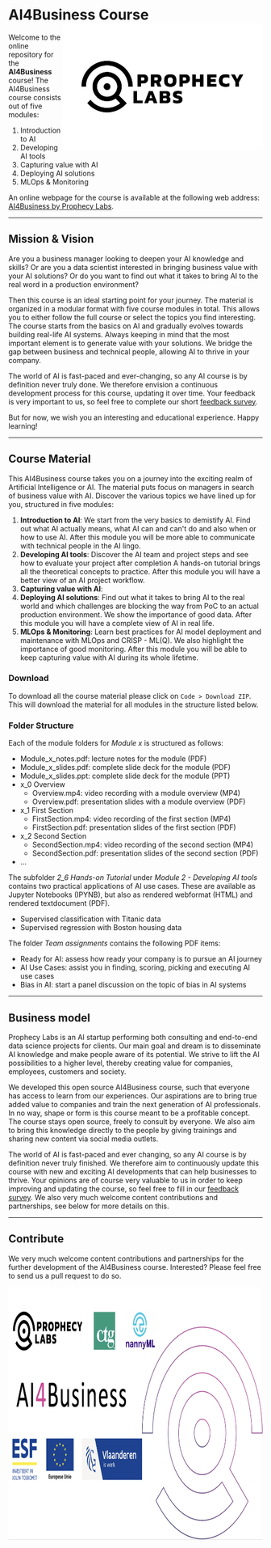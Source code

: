 # AI4Business Course <img src="ProphecyLabs.jpg" alt="" align="right" height="250">
Welcome to the online repository for the **AI4Business** course!
The AI4Business course consists out of five modules:
1. Introduction to AI
2. Developing AI tools
3. Capturing value with AI
4. Deploying AI solutions
5. MLOps & Monitoring

An online webpage for the course is available at the following web address: [AI4Business by Prophecy Labs](https://sites.google.com/prophecylabs.com/ai4business).

---

## Mission & Vision

Are you a business manager looking to deepen your AI knowledge and skills? Or are you a data scientist interested in bringing business value with your AI solutions? Or do you want to find out what it takes to bring AI to the real word in a production environment?

Then this course is an ideal starting point for your journey. The material is organized in a modular format with five course modules in total. This allows you to either follow the full course or select the topics you find interesting. The course starts from the basics on AI and gradually evolves towards building real-life AI systems. Always keeping in mind that the most important element is to generate value with your solutions. We bridge the gap between business and technical people, allowing AI to thrive in your company.

The world of AI is fast-paced and ever-changing, so any AI course is by definition never truly done. We therefore envision a continuous development process for this course, updating it over time. Your feedback is very important to us, so feel free to complete our short [feedback survey](https://forms.gle/LgEuxzUJEt762sNT8).

But for now, we wish you an interesting and educational experience. Happy learning!

---

## Course Material

This AI4Business course takes you on a journey into the exciting realm of Artificial Intelligence or AI. The material puts focus on managers in search of business value with AI. Discover the various topics we have lined up for you, structured in five modules:
1. **Introduction to AI**: We start from the very basics to demistify  AI. Find out what AI actually means, what AI can and can't do and also when or how to use AI. After this module you will be more able to communicate with technical people in the AI lingo.
2. **Developing AI tools**: Discover the AI team and project steps and see how to evaluate your project after completion A hands-on tutorial brings all the theoretical concepts to practice. After this module you will have a better view of an AI project workflow.
3. **Capturing value with AI**:
4. **Deploying AI solutions**: Find out what it takes to bring AI to the real world and which challenges are blocking the way from PoC to an actual production environment. We show the importance of good data. After this module you will have a complete view of AI in real life.
5. **MLOps & Monitoring**: Learn best practices for AI model deployment and maintenance with MLOps and CRISP - ML(Q). We also highlight the importance of good monitoring. After this module you will be able to keep capturing value with AI during its whole lifetime.


### Download

To download all the course material please click on `Code > Download ZIP`.
This will download the material for all modules in the structure listed below.


### Folder Structure

Each of the module folders for *Module x* is structured as follows:
- Module_x_notes.pdf: lecture notes for the module (PDF)
- Module_x_slides.pdf: complete slide deck for the module (PDF)
- Module_x_slides.ppt: complete slide deck for the module (PPT)
- x_0 Overview
  - Overview.mp4: video recording with a module overview (MP4)
  - Overview.pdf: presentation slides with a module overview (PDF)
- x_1 First Section
  - FirstSection.mp4: video recording of the first section (MP4)
  - FirstSection.pdf: presentation slides of the first section (PDF)
- x_2 Second Section
  - SecondSection.mp4: video recording of the second section (MP4)
  - SecondSection.pdf: presentation slides of the second section (PDF)
- ...

The subfolder *2_6 Hands-on Tutorial* under *Module 2 - Developing AI tools* contains two practical applications of AI use cases. These are available as Jupyter Notebooks (IPYNB), but also as rendered webformat (HTML) and rendered textdocument (PDF).
- Supervised classification with Titanic data
- Supervised regression with Boston housing data


The folder *Team assignments* contains the following PDF items:
- Ready for AI: assess how ready your company is to pursue an AI journey
- AI Use Cases: assist you in finding, scoring, picking and executing AI use cases
- Bias in AI: start a panel discussion on the topic of bias in AI systems

---

## Business model

Prophecy Labs is an AI startup performing both consulting and end-to-end data science projects for clients. Our main goal and dream is to disseminate AI knowledge and make people aware of its potential. We strive to lift the AI possibilities to a higher level, thereby creating value for companies, employees, customers and society.

We developed this open source AI4Business course, such that everyone has access to learn from our experiences. Our aspirations are to bring true added value to companies and train the next generation of AI professionals. In no way, shape or form is this course meant to be a profitable concept. The course stays open source, freely to consult by everyone. We also aim to bring this knowledge directly to the people by giving trainings and sharing new content via social media outlets.

The world of AI is fast-paced and ever changing, so any AI course is by definition never truly finished. We therefore aim to continuously update this course with new  and exciting AI developments that can help businesses to thrive. Your opinions are of course very valuable to us in order to keep improving and updating the course, so feel free to fill in our [feedback survey](https://forms.gle/LgEuxzUJEt762sNT8). We also very much welcome content contributions and partnerships, see below for more details on this.

---

## Contribute
We very much welcome content contributions and partnerships for the further development of the AI4Business course. Interested? Please feel free to send us a pull request to do so.

<img src="AI4Business.png" alt="" height="500">
